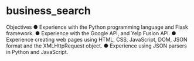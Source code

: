 # business_search

Objectives
● Experience with the Python programming language and Flask framework.
● Experience with the Google API, and Yelp Fusion API.
● Experience creating web pages using HTML, CSS, JavaScript, DOM, JSON format and the
XMLHttpRequest object.
● Experience using JSON parsers in Python and JavaScript.
